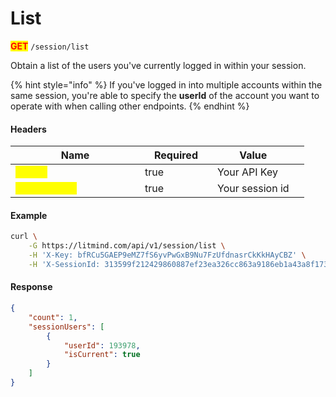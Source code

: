 # List

<mark style="color:red;">**GET**</mark> `/session/list`

Obtain a list of the users you've currently logged in within your session.

{% hint style="info" %}
If you've logged in into multiple accounts within the same session, you're able to specify the **userId** of the account you want to operate with when calling other endpoints.
{% endhint %}

#### Headers

<table><thead><tr><th width="191">Name</th><th width="100" data-type="checkbox">Required</th><th>Value</th><th data-hidden></th></tr></thead><tbody><tr><td><mark style="color:yellow;"><strong>X-Key</strong></mark></td><td>true</td><td>Your API Key</td><td></td></tr><tr><td><mark style="color:yellow;"><strong>X-SessionId</strong></mark></td><td>true</td><td>Your session id</td><td></td></tr></tbody></table>

#### Example

```bash
curl \
    -G https://litmind.com/api/v1/session/list \
    -H 'X-Key: bfRCu5GAEP9eMZ7fS6yvPwGxB9Nu7FzUfdnasrCkKkHAyCBZ' \
    -H 'X-SessionId: 313599f212429860887ef23ea326cc863a9186eb1a43a8f1739a1815ebe2a588'
```

#### Response

```json
{
    "count": 1,
    "sessionUsers": [
        {
            "userId": 193978,
            "isCurrent": true
        }
    ]
}
```



